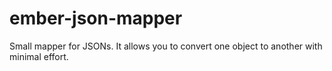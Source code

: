 ember-json-mapper
=================

Small mapper for JSONs. It allows you to convert one object to another with minimal effort.
